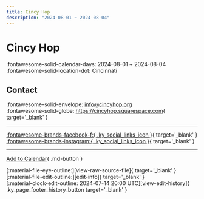 ```yaml
---
title: Cincy Hop
description: "2024-08-01 ~ 2024-08-04"
---
```


# Cincy Hop 

:fontawesome-solid-calendar-days: 2024-08-01 ~ 2024-08-04  
:fontawesome-solid-location-dot: Cincinnati  

## Contact

:fontawesome-solid-envelope: <info@cincyhop.org>  
:fontawesome-solid-globe: <https://cincyhop.squarespace.com>{ target='_blank' }  

---

 [:fontawesome-brands-facebook-f:{ .ky_social_links_icon }](https://www.facebook.com/cincyhopteam){ target='_blank' } [:fontawesome-brands-instagram:{ .ky_social_links_icon }](https://instagram.com/cincyhop){ target='_blank' }

---

[Add to Calendar](https://swing.news/ics/en/2024/en_US/cincy-hop-2024.ics){ .md-button }

<div class="ky_page_footer" markdown>
<div class="ky_page_footer_trailing" markdown="span">
[:material-file-eye-outline:][view-raw-source-file]{ target='_blank' }
[:material-file-edit-outline:][edit-info]{ target='_blank' }
</div>
<div class="ky_page_footer_leading" markdown="span">
[:material-clock-edit-outline: 2024-07-14 20:00 UTC][view-edit-history]{ .ky_page_footer_history_button target='_blank' }
</div>
</div>

[view-raw-source-file]: https://github.com/swingdance/events/blob/main/2024/en_US/cincy-hop-2024.json "View Raw Source File"
[edit-info]: https://github.com/swingdance/events/issues/new?assignees=&labels=update+event&projects=&template=03-update_entity.yml&title=%5B2024%2Fen_US%5D%20Cincy%20Hop&region=en_US&year=2024&id=cincy-hop-2024&name=Cincy%20Hop&org_id= "Edit Info"

[view-edit-history]: https://github.com/swingdance/events/commits/main/2024/en_US/cincy-hop-2024.json "View Edit History"
